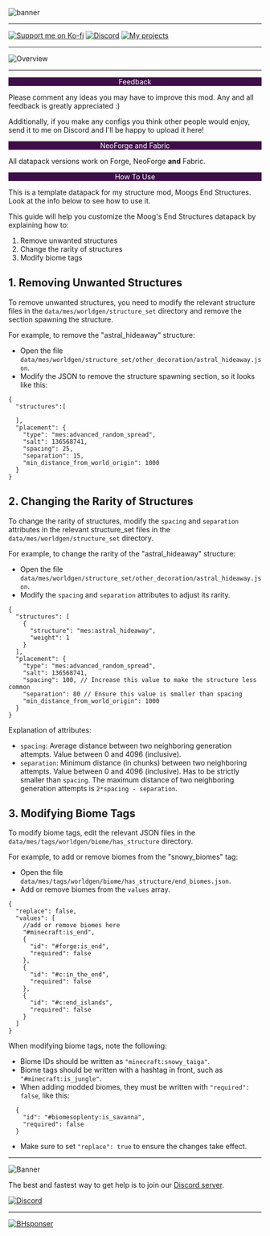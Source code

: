 ![banner](https://www.bisecthosting.com/images/CF/MES/BH_ME_HEADER.webp)

***

[![Support me on Ko-fi](https://ko-fi.com/img/githubbutton_sm.svg)](https://ko-fi.com/D1D8LKA5N) [![Discord](https://img.shields.io/discord/869218732650688543?color=3e0e49&label=DISCORD&style=for-the-badge)](https://discord.com/invite/S5nffJbuvA) [![My projects](https://img.shields.io/badge/My-projects-3e0e49?style=for-the-badge&logo=curseforge)](https://www.curseforge.com/members/finndog_123/projects)

***

![Overview](https://www.bisecthosting.com/images/CF/MES/BH_ME_BANNER1.webp)

***

<div style="background-color:#3e0e49;color:#fff;text-align:center">Feedback</div>

Please comment any ideas you may have to improve this mod. Any and all feedback is greatly appreciated :)

Additionally, if you make any configs you think other people would enjoy, send it to me on Discord and I'll be happy to upload it here!

<div style="background-color:#3e0e49;color:#fff;text-align:center">NeoForge and Fabric</div>

All datapack versions work on Forge, NeoForge **and** Fabric.

<div style="background-color:#3e0e49;color:#fff;text-align:center">How To Use</div>

This is a template datapack for my structure mod, Moogs End Structures. Look at the info below to see how to use it.

This guide will help you customize the Moog's End Structures datapack by explaining how to:

1.  Remove unwanted structures
2.  Change the rarity of structures
3.  Modify biome tags

## 1\. Removing Unwanted Structures

To remove unwanted structures, you need to modify the relevant structure files in the `data/mes/worldgen/structure_set` directory and remove the section spawning the structure.

For example, to remove the "astral\_hideaway" structure:

*   Open the file `data/mes/worldgen/structure_set/other_decoration/astral_hideaway.json`.
*   Modify the JSON to remove the structure spawning section, so it looks like this:

```
{
  "structures":[

  ],
  "placement": {
    "type": "mes:advanced_random_spread",
    "salt": 136568741,
    "spacing": 25,
    "separation": 15,
    "min_distance_from_world_origin": 1000
  }
}
```

## 2\. Changing the Rarity of Structures

To change the rarity of structures, modify the `spacing` and `separation` attributes in the relevant structure\_set files in the `data/mes/worldgen/structure_set` directory.

For example, to change the rarity of the "astral\_hideaway" structure:

*   Open the file `data/mes/worldgen/structure_set/other_decoration/astral_hideaway.json`.
*   Modify the `spacing` and `separation` attributes to adjust its rarity.

```
{
  "structures": [
    {
      "structure": "mes:astral_hideaway",
      "weight": 1
    }
  ],
  "placement": {
    "type": "mes:advanced_random_spread",
    "salt": 136568741,
    "spacing": 100, // Increase this value to make the structure less common
    "separation": 80 // Ensure this value is smaller than spacing
    "min_distance_from_world_origin": 1000
  }
}
```

Explanation of attributes:

*   `spacing`: Average distance between two neighboring generation attempts. Value between 0 and 4096 (inclusive).
*   `separation`: Minimum distance (in chunks) between two neighboring attempts. Value between 0 and 4096 (inclusive). Has to be strictly smaller than `spacing`. The maximum distance of two neighboring generation attempts is `2*spacing - separation`.

## 3\. Modifying Biome Tags

To modify biome tags, edit the relevant JSON files in the `data/mes/tags/worldgen/biome/has_structure` directory.

For example, to add or remove biomes from the "snowy\_biomes" tag:

*   Open the file `data/mes/tags/worldgen/biome/has_structure/end_biomes.json`.
*   Add or remove biomes from the `values` array.

```
{
  "replace": false,
  "values": [
    //add or remove biomes here
    "#minecraft:is_end",
    {
      "id": "#forge:is_end",
      "required": false
    },
    {
      "id": "#c:in_the_end",
      "required": false
    },
    {
      "id": "#c:end_islands",
      "required": false
    }
  ]
}
```

When modifying biome tags, note the following:

*   Biome IDs should be written as `"minecraft:snowy_taiga"`.
*   Biome tags should be written with a hashtag in front, such as `"#minecraft:is_jungle"`.
*   When adding modded biomes, they must be written with `"required": false`, like this:

```
  {
    "id": "#biomesoplenty:is_savanna",
    "required": false
  }
```

*   Make sure to set `"replace": true` to ensure the changes take effect.

***

![Banner](https://www.bisecthosting.com/images/CF/MES/BH_ME_BANNER3.webp)

The best and fastest way to get help is to join our [Discord server](https://discord.gg/S5nffJbuvA).

[![Discord](https://i.imgur.com/sfAmR3Y.png)](https://discord.gg/S5nffJbuvA)

***

[![BHsponser](https://www.bisecthosting.com/images/CF/MES/BH_ME_PROMO.webp)](https://bisecthosting.com/moogsmods)